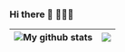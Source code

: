 ### Hi there 👋 🌱🌱🌱


| <img src="https://github-readme-stats.vercel.app/api?username=wikeys&show_icons=true&theme=dracula&include_all_commits=true&count_private=true&layout=compact" alt="My github stats"/> | <img src="https://github-readme-stats.vercel.app/api/top-langs/?hide_border=true&layout=compact&username=wikeys&theme=dracula&include_all_commits=true&count_private=true&layout=compact"/> |
| ------------- | ------------- |



